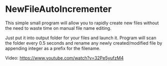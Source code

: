 # NewFileAutoIncrementer
This simple small program will allow you to rapidly create new files without the need to waste time on manual file name editing.

Just put it into output folder for your files and launch it. Program will scan the folder every 0.5 seconds and rename any newly created/modified file by appending integer as a prefix for the filename.

Video: https://www.youtube.com/watch?v=32Pe5yufzM4
